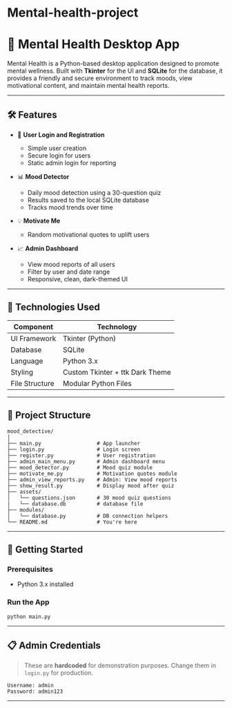 # Mental-health-project


# 🧠 Mental Health Desktop App

Mental Health is a Python-based desktop application designed to promote mental wellness. Built with **Tkinter** for the UI and **SQLite** for the database, it provides a friendly and secure environment to track moods, view motivational content, and maintain mental health reports.

---

## 🛠 Features

- 🔐 **User Login and Registration**
  - Simple user creation
  - Secure login for users
  - Static admin login for reporting

- 📊 **Mood Detector**
  - Daily mood detection using a 30-question quiz
  - Results saved to the local SQLite database
  - Tracks mood trends over time

- 💡 **Motivate Me**
  - Random motivational quotes to uplift users

- 📈 **Admin Dashboard**
  - View mood reports of all users
  - Filter by user and date range
  - Responsive, clean, dark-themed UI

---

## 🧱 Technologies Used

| Component        | Technology        |
|------------------|-------------------|
| UI Framework     | Tkinter (Python)  |
| Database         | SQLite            |
| Language         | Python 3.x        |
| Styling          | Custom Tkinter + ttk Dark Theme |
| File Structure   | Modular Python Files |

---

## 📂 Project Structure

```
mood_detective/
│
├── main.py                  # App launcher
├── login.py                 # Login screen
├── register.py              # User registration
├── admin_main_menu.py       # Admin dashboard menu
├── mood_detector.py         # Mood quiz module
├── motivate_me.py           # Motivation quotes module
├── admin_view_reports.py    # Admin: View mood reports
├── show_result.py           # Display mood after quiz
├── assets/
│   └── questions.json       # 30 mood quiz questions
|   └── database.db          # database file
├── modules/
│   └── database.py          # DB connection helpers
└── README.md                # You're here
```

---

## 🚀 Getting Started

### Prerequisites

- Python 3.x installed


### Run the App

```bash
python main.py
```

---

## 📋 Admin Credentials

> These are **hardcoded** for demonstration purposes. Change them in `login.py` for production.

```text
Username: admin
Password: admin123
```

---








